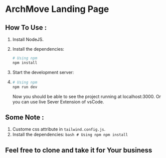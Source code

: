 # ArchMove Landing Page

## How To Use :
 1. Install NodeJS.
 2. Install the dependencies:
    ```bash
    # Using npm
    npm install
    ```
 3. Start the development server:
 4. 
    ```bash
    # Using npm
    npm run dev
    ```

    Now you should be able to see the project running at localhost:3000.
    Or you can use live Sever Extension of vsCode.
## Some Note :
   1. Custome css attribute in `tailwind.config.js`.
   2. Install the dependencies:
    ```bash
    # Using npm
    npm install
    ```
     
## Feel free to clone and take it for Your business


